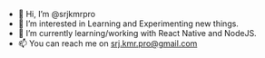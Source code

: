 - 👋 Hi, I’m @srjkmrpro
- 👀 I’m interested in Learning and Experimenting new things.
- 🌱 I’m currently learning/working with React Native and NodeJS.
- 📫 You can reach me on srj.kmr.pro@gmail.com

<!---
srjkmrpro/srjkmrpro is a ✨ special ✨ repository because its `README.md` (this file) appears on your GitHub profile.
You can click the Preview link to take a look at your changes.
--->
